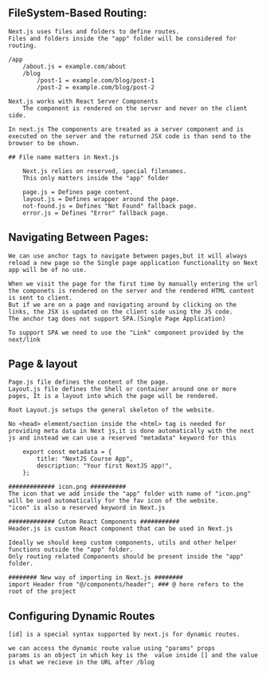 ## FileSystem-Based Routing:

    Next.js uses files and folders to define routes.
    Files and folders inside the "app" folder will be considered for routing.

    /app
        /about.js = example.com/about
        /blog
            /post-1 = example.com/blog/post-1
            /post-2 = example.com/blog/post-2

    Next.js works with React Server Components
        The component is rendered on the server and never on the client side.

    In next.js The components are treated as a server component and is executed on the server and the returned JSX code is than send to the browser to be shown.

    ## File name matters in Next.js

        Next.js relies on reserved, special filenames.
        This only matters inside the "app" folder

        page.js = Defines page content.
        layout.js = Defines wrapper around the page.
        not-found.js = Defines "Not Found" fallback page.
        error.js = Defines "Error" fallback page.

## Navigating Between Pages:

    We can use anchor tags to navigate between pages,but it will always reload a new page so the Single page application functionality on Next app will be of no use.

    When we visit the page for the first time by manually entering the url the componets is rendered on the server and the rendered HTML content is sent to client.
    But if we are on a page and navigating around by clicking on the links, the JSX is updated on the client side using the JS code.
    The anchor tag does not support SPA.(Single Page Application)

    To support SPA we need to use the "Link" component provided by the next/link

## Page & layout

    Page.js file defines the content of the page.
    Layout.js file defines the Shell or container around one or more pages, It is a layout into which the page will be rendered.

    Root Layout.js setups the general skeleton of the website.

    No <head> element/section inside the <html> tag is needed for providing meta data in Next js,it is done automatically with the next js and instead we can use a reserved "metadata" keyword for this

        export const metadata = {
            title: "NextJS Course App",
            description: "Your first NextJS app!",
        };

    ############# icon.png ##########
    The icon that we add inside the "app" folder with name of "icon.png" will be used automatically for the fav icon of the website.
    "icon" is also a reserved keyword in Next.js

    ############# Cutom React Components ###########
    Header.js is custom React component that can be used in Next.js

    Ideally we should keep custom components, utils and other helper functions outside the "app" folder.
    Only routing related Components should be present inside the "app" folder.

    ######## New way of importing in Next.js ########
    import Header from "@/components/header"; ### @ here refers to the root of the project

## Configuring Dynamic Routes

    [id] is a special syntax supported by next.js for dynamic routes.

    we can access the dynamic route value using "params" props
    params is an object in which key is the  value inside [] and the value is what we recieve in the URL after /blog
